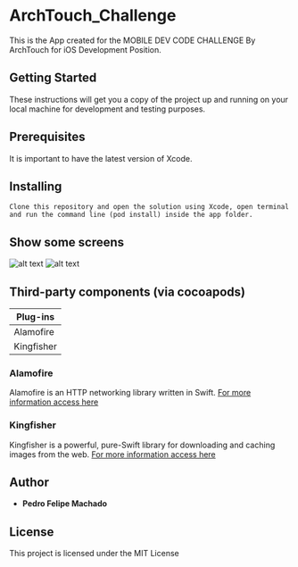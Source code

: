 # ArchTouch_Challenge

This is the App created for the MOBILE DEV CODE CHALLENGE By ArchTouch for iOS Development Position.

## Getting Started

These instructions will get you a copy of the project up and running on your local machine for development and testing purposes. 

## Prerequisites

It is  important to have the latest version of Xcode. 

## Installing 

```
Clone this repository and open the solution using Xcode, open terminal and run the command line (pod install) inside the app folder.
```
## Show some screens

![alt text](https://github.com/FelipeMac01/ArchTouch_Challenge/Screenshots/TMDB_Home.png)
![alt text](https://github.com/FelipeMac01/ArchTouch_Challenge/Screenshots/TMDB_Movie.png)

## Third-party components (via cocoapods)

| Plug-ins|
| ------------------- |
|Alamofire|
|Kingfisher|

### Alamofire

Alamofire is an HTTP networking library written in Swift.
[For more information access here](https://github.com/Alamofire/Alamofire)

### Kingfisher

Kingfisher is a powerful, pure-Swift library for downloading and caching images from the web.
[For more information access here](https://github.com/onevcat/Kingfisher)

## Author

* **Pedro Felipe Machado**

## License

This project is licensed under the MIT License 



